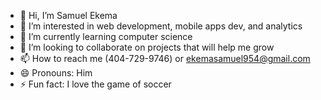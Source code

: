 - 👋 Hi, I’m Samuel Ekema
- 👀 I’m interested in web development, mobile apps dev, and analytics
- 🌱 I’m currently learning computer science
- 💞️ I’m looking to collaborate on projects that will help me grow
- 📫 How to reach me (404-729-9746) or ekemasamuel954@gmail.com
- 😄 Pronouns: Him
- ⚡ Fun fact: I love the game of soccer

<!---
sekema954/sekema954 is a ✨ special ✨ repository because its `README.md` (this file) appears on your GitHub profile.
You can click the Preview link to take a look at your changes.
--->
